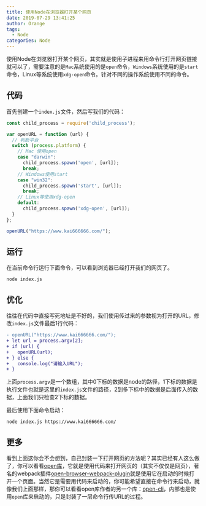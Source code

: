 ```yaml
---
title: 使用Node在浏览器打开某个网页
date: 2019-07-29 13:41:25
author: Orange
tags:
  - Node
categories: Node
---
```


使用Node在浏览器打开某个网页，其实就是使用子进程来用命令行打开网页链接就可以了，需要注意的是`Mac`系统使用的是`open`命令，`Windows`系统使用的是`start`命令，Linux等系统使用`xdg-open`命令。针对不同的操作系统使用不同的命令。

## 代码 ##

首先创建一个`index.js`文件，然后写我们的代码：

```JavaScript
const child_process = require('child_process');

var openURL = function (url) {
  // 判断平台
  switch (process.platform) {
    // Mac 使用open
    case "darwin":
      child_process.spawn('open', [url]);
      break;
    // Windows使用start
    case "win32":
      child_process.spawn('start', [url]);
      break;
    // Linux等使用xdg-open
    default:
      child_process.spawn('xdg-open', [url]);
  }
};

openURL("https://www.kai666666.com/");
```

## 运行 ##

在当前命令行运行下面命令，可以看到浏览器已经打开我们的网页了。

```Shell
node index.js
```

## 优化 ##

往往在代码中直接写死地址是不好的，我们使用传过来的参数视为打开的URL，修改`index.js`文件最后1行代码：

```diff
- openURL("https://www.kai666666.com/");
+ let url = process.argv[2];
+ if (url) {
+   openURL(url);
+ } else {
+   console.log("请输入URL");
+ }
```

上面`process.argv`是一个数组，其中0下标的数据是node的路径，1下标的数据是执行文件也就是这里的`index.js`文件的路径，2到多下标中的数据是后面传入的数据，上面我们只检查2下标的数据。

最后使用下面命令启动：

```Shell
node index.js https://www.kai666666.com/
```

## 更多 ##

看到上面这你会不会想到，自己封装一下打开网页的方法呢？其实已经有人这么做了，你可以看看[open库](https://github.com/sindresorhus/open)，它就是使用代码来打开网页的（其实不仅仅是网页），著名的webpack插件[open-browser-webpack-plugin](https://github.com/baldore/open-browser-webpack-plugin)就是使用它在启动的时候打开一个页面。当然它是需要用代码来启动的，你可能希望直接在命令行来启动，就像我们上面那样，那你可以看看open库作者的另一个库：[open-cli](https://github.com/sindresorhus/open-cli)，内部也是使用`open`库来启动的，只是封装了一层命令行传URL的过程。
